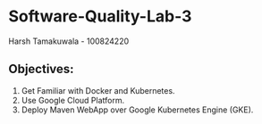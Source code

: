 # Software-Quality-Lab-3

Harsh Tamakuwala - 100824220

## Objectives: 
1. Get Familiar with Docker and Kubernetes. 
2. Use Google Cloud Platform.
3. Deploy Maven WebApp over Google Kubernetes Engine (GKE).
